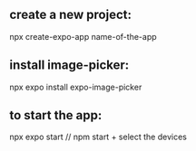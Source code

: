 ## create a new project: 

npx create-expo-app name-of-the-app

## install image-picker:

npx expo install expo-image-picker

## to start the app:

npx expo start // npm start + select the devices